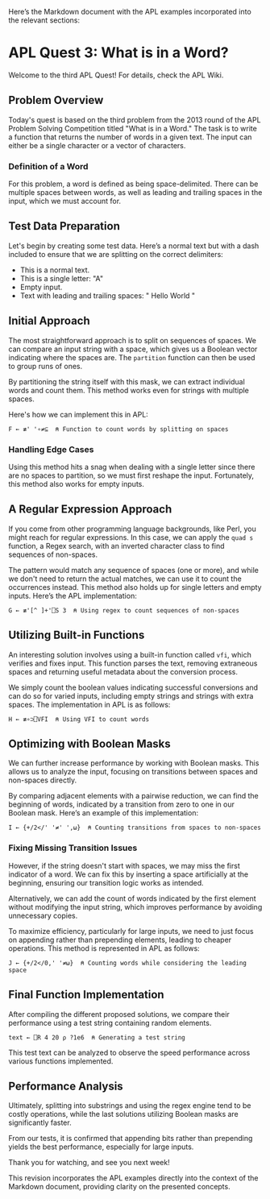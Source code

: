 Here’s the Markdown document with the APL examples incorporated into the relevant sections:

# APL Quest 3: What is in a Word?

Welcome to the third APL Quest! For details, check the APL Wiki.

## Problem Overview

Today's quest is based on the third problem from the 2013 round of the APL Problem Solving Competition titled "What is in a Word." The task is to write a function that returns the number of words in a given text. The input can either be a single character or a vector of characters.

### Definition of a Word

For this problem, a word is defined as being space-delimited. There can be multiple spaces between words, as well as leading and trailing spaces in the input, which we must account for.

## Test Data Preparation

Let's begin by creating some test data. Here’s a normal text but with a dash included to ensure that we are splitting on the correct delimiters:

- This is a normal text.
- This is a single letter: "A"
- Empty input.
- Text with leading and trailing spaces: "   Hello   World   "

## Initial Approach

The most straightforward approach is to split on sequences of spaces. We can compare an input string with a space, which gives us a Boolean vector indicating where the spaces are. The `partition` function can then be used to group runs of ones.

By partitioning the string itself with this mask, we can extract individual words and count them. This method works even for strings with multiple spaces.

Here's how we can implement this in APL:

```apl
F ← ≢' '∘≠⊆  ⍝ Function to count words by splitting on spaces
```

### Handling Edge Cases

Using this method hits a snag when dealing with a single letter since there are no spaces to partition, so we must first reshape the input. Fortunately, this method also works for empty inputs.

## A Regular Expression Approach

If you come from other programming language backgrounds, like Perl, you might reach for regular expressions. In this case, we can apply the `quad s` function, a Regex search, with an inverted character class to find sequences of non-spaces.

The pattern would match any sequence of spaces (one or more), and while we don't need to return the actual matches, we can use it to count the occurrences instead. This method also holds up for single letters and empty inputs. Here’s the APL implementation:

```apl
G ← ≢'[^ ]+'⎕S 3  ⍝ Using regex to count sequences of non-spaces
```

## Utilizing Built-in Functions

An interesting solution involves using a built-in function called `vfi`, which verifies and fixes input. This function parses the text, removing extraneous spaces and returning useful metadata about the conversion process.

We simply count the boolean values indicating successful conversions and can do so for varied inputs, including empty strings and strings with extra spaces. The implementation in APL is as follows:

```apl
H ← ≢∘⊃⎕VFI  ⍝ Using VFI to count words
```

## Optimizing with Boolean Masks

We can further increase performance by working with Boolean masks. This allows us to analyze the input, focusing on transitions between spaces and non-spaces directly.

By comparing adjacent elements with a pairwise reduction, we can find the beginning of words, indicated by a transition from zero to one in our Boolean mask. Here’s an example of this implementation:

```apl
I ← {+/2</' '≠' ',⍵}  ⍝ Counting transitions from spaces to non-spaces
```

### Fixing Missing Transition Issues

However, if the string doesn't start with spaces, we may miss the first indicator of a word. We can fix this by inserting a space artificially at the beginning, ensuring our transition logic works as intended.

Alternatively, we can add the count of words indicated by the first element without modifying the input string, which improves performance by avoiding unnecessary copies.

To maximize efficiency, particularly for large inputs, we need to just focus on appending rather than prepending elements, leading to cheaper operations. This method is represented in APL as follows:

```apl
J ← {+/2</0,' '≠⍵}  ⍝ Counting words while considering the leading space
```

## Final Function Implementation

After compiling the different proposed solutions, we compare their performance using a test string containing random elements.

```apl
text ← ⎕R 4 20 ⍴ ?1e6  ⍝ Generating a test string
```

This test text can be analyzed to observe the speed performance across various functions implemented. 

## Performance Analysis

Ultimately, splitting into substrings and using the regex engine tend to be costly operations, while the last solutions utilizing Boolean masks are significantly faster. 

From our tests, it is confirmed that appending bits rather than prepending yields the best performance, especially for large inputs.

Thank you for watching, and see you next week!

This revision incorporates the APL examples directly into the context of the Markdown document, providing clarity on the presented concepts.